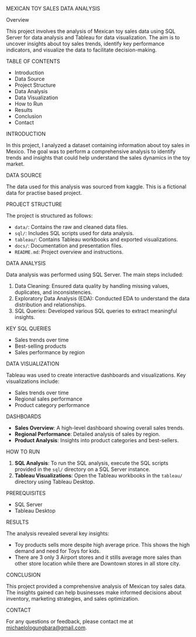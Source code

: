MEXICAN TOY SALES DATA ANALYSIS 

Overview

This project involves the analysis of Mexican toy sales data using SQL Server for data analysis and Tableau for data visualization. The aim is to uncover insights about toy sales trends, identify key performance indicators, and visualize the data to facilitate decision-making.

TABLE OF CONTENTS 

- Introduction
- Data Source
- Project Structure
- Data Analysis
- Data Visualization
- How to Run
- Results
- Conclusion
- Contact

INTRODUCTION 

In this project, I analyzed a dataset containing information about toy sales in Mexico. The goal was to perform a comprehensive analysis to identify trends and insights that could help understand the sales dynamics in the toy market.

DATA SOURCE 

The data used for this analysis was sourced from kaggle. This is a fictional data for practise based project.

PROJECT STRUCTURE 

The project is structured as follows:

- `data/`: Contains the raw and cleaned data files.
- `sql/`: Includes SQL scripts used for data analysis.
- `tableau/`: Contains Tableau workbooks and exported visualizations.
- `docs/`: Documentation and presentation files.
- `README.md`: Project overview and instructions.

DATA ANALYSIS 

Data analysis was performed using SQL Server. The main steps included:

1. Data Cleaning: Ensured data quality by handling missing values, duplicates, and inconsistencies.
2. Exploratory Data Analysis (EDA): Conducted EDA to understand the data distribution and relationships.
3. SQL Queries: Developed various SQL queries to extract meaningful insights.

KEY SQL QUERIES 

- Sales trends over time
- Best-selling products
- Sales performance by region

DATA VISUALIZATION 

Tableau was used to create interactive dashboards and visualizations. Key visualizations include:

- Sales trends over time
- Regional sales performance
- Product category performance

DASHBOARDS 

- **Sales Overview**: A high-level dashboard showing overall sales trends.
- **Regional Performance**: Detailed analysis of sales by region.
- **Product Analysis**: Insights into product categories and best-sellers.

HOW TO RUN 

1. **SQL Analysis**: To run the SQL analysis, execute the SQL scripts provided in the `sql/` directory on a SQL Server instance.
2. **Tableau Visualizations**: Open the Tableau workbooks in the `tableau/` directory using Tableau Desktop.

PREREQUISITES 

- SQL Server
- Tableau Desktop


 RESULTS 

The analysis revealed several key insights:

- Toy products sells more despite high average price. This shows the high demand and need for Toys for kids.
- There are 3 only 3 Airport stores and it stills average more sales than other store location while there are Downtown stores in all store city.

CONCLUSION 

This project provided a comprehensive analysis of Mexican toy sales data. The insights gained can help businesses make informed decisions about inventory, marketing strategies, and sales optimization.

CONTACT 

For any questions or feedback, please contact me at michaelologungbara@gmail.com.
